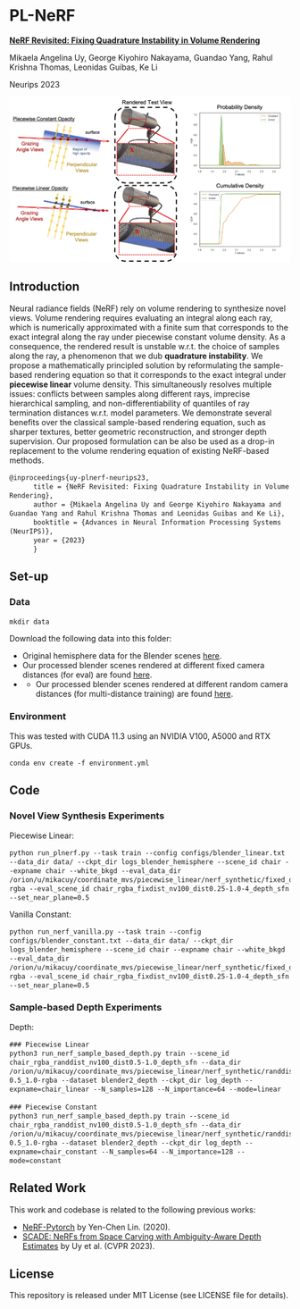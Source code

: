 # PL-NeRF
**[NeRF Revisited: Fixing Quadrature Instability in Volume Rendering](https://pl-nerf.github.io)** 

Mikaela Angelina Uy, George Kiyohiro Nakayama, Guandao Yang, Rahul Krishna Thomas, Leonidas Guibas, Ke Li

Neurips 2023

![pic-network](images/grazing_angle_v4.png)

## Introduction
Neural radiance fields (NeRF) rely on volume rendering to synthesize novel views. Volume rendering requires evaluating an integral along each ray, which is numerically approximated with a finite sum that corresponds to the exact integral along the ray under piecewise constant volume density. As a consequence, the rendered result is unstable w.r.t. the choice of samples along the ray, a phenomenon that we dub **quadrature instability**. We propose a mathematically principled solution by reformulating the sample-based rendering equation so that it corresponds to the exact integral under **piecewise linear** volume density. This simultaneously resolves multiple issues: conflicts between samples along different rays, imprecise hierarchical sampling, and non-differentiability of quantiles of ray termination distances w.r.t. model parameters. We demonstrate several benefits over the classical sample-based rendering equation, such as sharper textures, better geometric reconstruction, and stronger depth supervision. Our proposed formulation can be also be used as a drop-in replacement to the volume rendering equation of existing NeRF-based methods.

```
@inproceedings{uy-plnerf-neurips23,
      title = {NeRF Revisited: Fixing Quadrature Instability in Volume Rendering},
      author = {Mikaela Angelina Uy and George Kiyohiro Nakayama and Guandao Yang and Rahul Krishna Thomas and Leonidas Guibas and Ke Li},
      booktitle = {Advances in Neural Information Processing Systems (NeurIPS)},
      year = {2023}
      }
```

## Set-up
### Data
```
mkdir data
```
Download the following data into this folder:
- Original hemisphere data for the Blender scenes [here](https://drive.google.com/file/d/18JxhpWD-4ZmuFKLzKlAw-w5PpzZxXOcG/view?usp=share_link).
- Our processed blender scenes rendered at different fixed camera distances (for eval) are found [here](http://download.cs.stanford.edu/orion/pl-nerf/blender_data/fixed_dist_new-rgba.zip).
- - Our processed blender scenes rendered at different random camera distances (for multi-distance training) are found [here](http://download.cs.stanford.edu/orion/pl-nerf/blender_data/randdist-0.5_1.0-rgba.zip).

### Environment
This was tested with CUDA 11.3 using an NVIDIA V100, A5000 and RTX GPUs.
```
conda env create -f environment.yml
```

## Code
### Novel View Synthesis Experiments

Piecewise Linear:
```
python run_plnerf.py --task train --config configs/blender_linear.txt --data_dir data/ --ckpt_dir logs_blender_hemisphere --scene_id chair --expname chair --white_bkgd --eval_data_dir /orion/u/mikacuy/coordinate_mvs/piecewise_linear/nerf_synthetic/fixed_dist_new-rgba --eval_scene_id chair_rgba_fixdist_nv100_dist0.25-1.0-4_depth_sfn --set_near_plane=0.5
```


Vanilla Constant:
```
python run_nerf_vanilla.py --task train --config configs/blender_constant.txt --data_dir data/ --ckpt_dir logs_blender_hemisphere --scene_id chair --expname chair --white_bkgd --eval_data_dir /orion/u/mikacuy/coordinate_mvs/piecewise_linear/nerf_synthetic/fixed_dist_new-rgba --eval_scene_id chair_rgba_fixdist_nv100_dist0.25-1.0-4_depth_sfn --set_near_plane=0.5
```

### Sample-based Depth Experiments

Depth:
```
### Piecewise Linear
python3 run_nerf_sample_based_depth.py train --scene_id chair_rgba_randdist_nv100_dist0.5-1.0_depth_sfn --data_dir /orion/u/mikacuy/coordinate_mvs/piecewise_linear/nerf_synthetic/randdist-0.5_1.0-rgba --dataset blender2_depth --ckpt_dir log_depth --expname=chair_linear --N_samples=128 --N_importance=64 --mode=linear

### Piecewise Constant
python3 run_nerf_sample_based_depth.py train --scene_id chair_rgba_randdist_nv100_dist0.5-1.0_depth_sfn --data_dir /orion/u/mikacuy/coordinate_mvs/piecewise_linear/nerf_synthetic/randdist-0.5_1.0-rgba --dataset blender2_depth --ckpt_dir log_depth --expname=chair_constant --N_samples=64 --N_importance=128 --mode=constant
```

## Related Work
This work and codebase is related to the following previous works:
* <a href="https://github.com/yenchenlin/nerf-pytorch" target="_blank">NeRF-Pytorch</a> by Yen-Chen Lin. (2020).
* <a href="https://github.com/mikacuy/scade" target="_blank">SCADE: NeRFs from Space Carving with Ambiguity-Aware Depth Estimates</a> by Uy et al. (CVPR 2023).

## License
This repository is released under MIT License (see LICENSE file for details).
